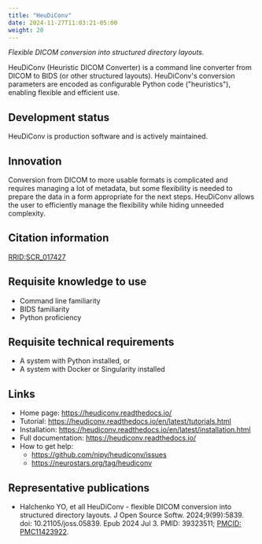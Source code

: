 ```yaml
---
title: "HeuDiConv"
date: 2024-11-27T11:03:21-05:00
weight: 20
---
```


*Flexible DICOM conversion into structured directory layouts.*

HeuDiConv (Heuristic DICOM Converter) is a command line converter from DICOM to BIDS (or other structured layouts).  HeuDiConv's conversion parameters are encoded as configurable Python code ("heuristics"), enabling flexible and efficient use.

## Development status

HeuDiConv is production software and is actively maintained.

## Innovation

Conversion from DICOM to more usable formats is complicated and requires managing a lot of metadata, but some flexibility is needed to prepare the data in a form appropriate for the next steps.  HeuDiConv allows the user to efficiently manage the flexibility while hiding unneeded complexity.

## Citation information

[RRID:SCR_017427](https://scicrunch.org/resolver/RRID:SCR_017427)

## Requisite knowledge to use

- Command line familiarity
- BIDS familiarity
- Python proficiency

## Requisite technical requirements

- A system with Python installed, or
- A system with Docker or Singularity installed

## Links

- Home page: https://heudiconv.readthedocs.io/
- Tutorial: https://heudiconv.readthedocs.io/en/latest/tutorials.html
- Installation: https://heudiconv.readthedocs.io/en/latest/installation.html
- Full documentation: https://heudiconv.readthedocs.io/
- How to get help:
  - https://github.com/nipy/heudiconv/issues
  - https://neurostars.org/tag/heudiconv

## Representative publications

- Halchenko YO, et all HeuDiConv - flexible DICOM conversion into structured directory layouts. J Open Source Softw. 2024;9(99):5839. doi: 10.21105/joss.05839. Epub 2024 Jul 3. PMID: 39323511; [PMCID: PMC11423922](https://pmc.ncbi.nlm.nih.gov/articles/PMC11423922/).
